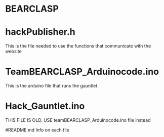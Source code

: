 # BEARCLASP
# hackPublisher.h
This is the file needed to use the functions that communicate with the website

# TeamBEARCLASP_Arduinocode.ino
This is the arduino file that runs the gauntlet. 

# Hack_Gauntlet.ino
THIS FILE IS OLD. USE teamBEARCLASP_Arduinocode.ino file instead

#README.md
Info on each file



